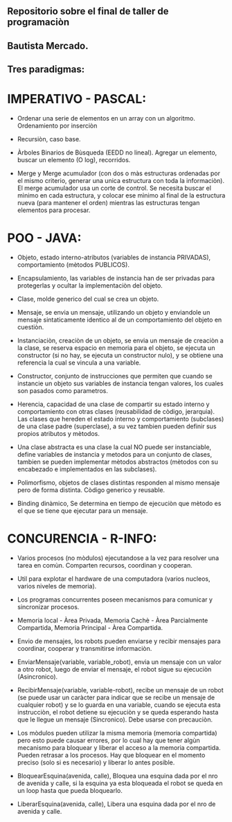 ## Repositorio sobre el final de taller de programaciòn
## Bautista Mercado.

## Tres paradigmas:

# IMPERATIVO - PASCAL:
  - Ordenar una serie de elementos en un array con un algoritmo. Ordenamiento por inserciòn

  - Recursiòn, caso base.

  - Àrboles Binarios de Bùsqueda (EEDD no lineal). Agregar un elemento, buscar un elemento (O log), recorridos.

  - Merge y Merge acumulador (con dos o màs estructuras ordenadas por el mismo criterio, generar una unica estructura con toda la informaciòn). El merge acumulador usa un corte de control. Se necesita buscar el mìnimo en cada estructura, y colocar ese mìnimo
  al final de la estructura nueva (para mantener el orden) mientras las estructuras tengan elementos para procesar.

# POO - JAVA:
  - Objeto, estado interno-atributos (variables de instancia PRIVADAS), comportamiento (mètodos PUBLICOS).

  - Encapsulamiento, las variables de instancia han de ser privadas para protegerlas y ocultar la implementaciòn del objeto.

  - Clase, molde generico del cual se crea un objeto.

  - Mensaje, se envia un mensaje, utilizando un objeto y enviandole un mensaje sintaticamente identico al de un comportamiento del objeto en cuestiòn.

  - Instanciaciòn, creaciòn de un objeto, se envia un mensaje de creaciòn a la clase, se reserva espacio en memoria para el objeto, se ejecuta un constructor (si no hay, se ejecuta un constructor nulo), y se obtiene una referencia la cual se vincula a una variable.

  - Constructor, conjunto de instrucciones que permiten que cuando se instancie un objeto sus variables de instancia tengan valores, los cuales son pasados como parametros.

  - Herencia, capacidad de una clase de compartir su estado interno y comportamiento con otras clases (reusabilidad de còdigo, jerarquia). Las clases que hereden el estado interno y comportamiento (subclases) de una clase padre (superclase), a su vez tambien pueden definir sus propios atributos y mètodos.

  - Una clase abstracta es una clase la cual NO puede ser instanciable, define variables de instancia y metodos para un conjunto de clases, tambien se pueden implementar mètodos abstractos (mètodos con su encabezado e implementados en las subclases).

  - Polimorfismo, objetos de clases distintas responden al mismo mensaje pero de forma distinta. Còdigo generico y reusable.

  - Binding dinàmico, Se determina en tiempo de ejecuciòn que mètodo es el que se tiene que ejecutar para un mensaje.

# CONCURENCIA - R-INFO:
  - Varios procesos (no mòdulos) ejecutandose a la vez para resolver una tarea en comùn. Comparten recursos, coordinan y cooperan.
  
  - Util para explotar el hardware de una computadora (varios nucleos, varios niveles de memoria).

  - Los programas concurrentes poseen mecanismos para comunicar y sincronizar procesos.

  - Memoria local - Àrea Privada, Memoria Cachè - Àrea Parcialmente Compartida, Memoria Principal - Àrea Compartida.

  - Envio de mensajes, los robots pueden enviarse y recibir mensajes para coordinar, cooperar y transmitirse informaciòn.

  - EnviarMensaje(variable, variable_robot), envia un mensaje con un valor a otro robot, luego de enviar el mensaje, el robot sigue su ejecuciòn (Asincronico).

  - RecibirMensaje(variable, variable-robot), recibe un mensaje de un robot (se puede usar un caràcter para indicar que se recibe un mensaje de cualquier robot) y se lo guarda en una variable, cuando se ejecuta esta instrucciòn, el robot detiene su ejecuciòn y se queda esperando hasta que le llegue un mensaje (Sincronico). Debe usarse con precauciòn.

  - Los mòdulos pueden utilizar la misma memoria (memoria compartida) pero esto puede causar errores, por lo cual hay que tener algùn mecanismo para bloquear y liberar el acceso a la memoria compartida. Pueden retrasar a los procesos. Hay que bloquear en el momento preciso (solo si es necesario) y liberar lo antes posible.

  - BloquearEsquina(avenida, calle), Bloquea una esquina dada por el nro de avenida y calle, si la esquina ya esta bloqueada el robot se queda en un loop hasta que pueda bloquearlo.

  - LiberarEsquina(avenida, calle), Libera una esquina dada por el nro de avenida y calle.
